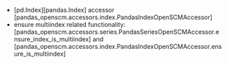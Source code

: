 - [pd.Index][pandas.Index] accessor [pandas_openscm.accessors.index.PandasIndexOpenSCMAccessor]
- ensure multiindex related functionality: [pandas_openscm.accessors.series.PandasSeriesOpenSCMAccessor.ensure_index_is_multiindex] and [pandas_openscm.accessors.index.PandasIndexOpenSCMAccessor.ensure_is_multiindex]
